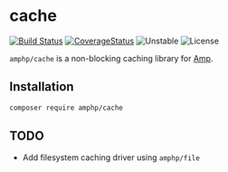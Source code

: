 # cache

[![Build Status](https://img.shields.io/travis/amphp/cache/1.x.svg?style=flat-square)](https://travis-ci.org/amphp/cache)
[![CoverageStatus](https://img.shields.io/coveralls/amphp/cache/1.x.svg?style=flat-square)](https://coveralls.io/github/amphp/cache?branch=1.x)
![Unstable](https://img.shields.io/badge/api-stable-green.svg?style=flat-square)
![License](https://img.shields.io/badge/license-MIT-blue.svg?style=flat-square)

`amphp/cache` is a non-blocking caching library for [Amp](https://github.com/amphp/amp).

## Installation

```bash
composer require amphp/cache
```

## TODO

- Add filesystem caching driver using `amphp/file`
